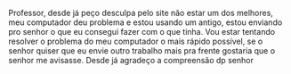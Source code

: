 Professor, desde já peço desculpa pelo site não estar um dos melhores, meu computador deu problema e estou usando um antigo, estou enviando pro senhor o que eu consegui fazer com o que tinha. Vou estar tentando resolver o problema do meu computador o mais rápido possível, se o senhor quiser que eu envie outro trabalho mais pra frente gostaria que o senhor me avisasse. Desde já agradeço a compreensão dp senhor